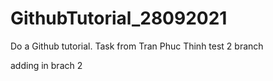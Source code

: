# GithubTutorial_28092021
Do a Github tutorial. Task from Tran Phuc Thinh
test 2 branch

adding in brach 2
